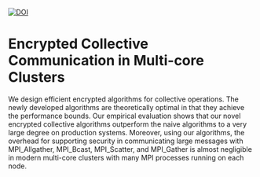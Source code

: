[![DOI](https://zenodo.org/badge/DOI/10.5281/zenodo.4677804.svg)](https://doi.org/10.5281/zenodo.4677804)

# Encrypted Collective Communication in Multi-core Clusters 
We design efficient encrypted algorithms for collective operations. The newly developed algorithms are theoretically optimal in that they achieve the performance bounds. Our empirical evaluation shows that our novel encrypted collective algorithms outperform the naive algorithms to a very large degree on production systems. Moreover, using our algorithms, the overhead for supporting security in communicating large messages with MPI_Allgather, MPI_Bcast, MPI_Scatter, and MPI_Gather is almost negligible in modern multi-core clusters with many MPI processes running on each node.
